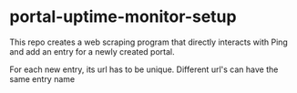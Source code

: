 # portal-uptime-monitor-setup

This repo creates a web scraping program that directly interacts with Ping and add an entry for a newly created portal.

For each new entry, its url has to be unique. Different url's can have the same entry name